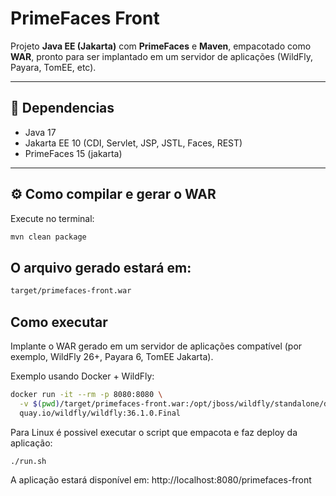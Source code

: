 #  PrimeFaces Front

Projeto **Java EE (Jakarta)** com **PrimeFaces** e **Maven**, empacotado como **WAR**, pronto para ser implantado em um servidor de aplicações (WildFly, Payara, TomEE, etc).

---

## 🚀 Dependencias

- Java 17
- Jakarta EE 10 (CDI, Servlet, JSP, JSTL, Faces, REST)
- PrimeFaces 15 (jakarta)

---

## ⚙ Como compilar e gerar o WAR

Execute no terminal:
```bash
mvn clean package
```

## O arquivo gerado estará em:
```bash
target/primefaces-front.war
```

## Como executar
Implante o WAR gerado em um servidor de aplicações compatível (por exemplo, WildFly 26+, Payara 6, TomEE Jakarta).

Exemplo usando Docker + WildFly:

```bash
docker run -it --rm -p 8080:8080 \
  -v $(pwd)/target/primefaces-front.war:/opt/jboss/wildfly/standalone/deployments/primefaces-front.war \
  quay.io/wildfly/wildfly:36.1.0.Final

```
Para Linux é possivel executar o script  que empacota e faz deploy da aplicação:
```bash
./run.sh
```
A aplicação estará disponível em:
http://localhost:8080/primefaces-front



